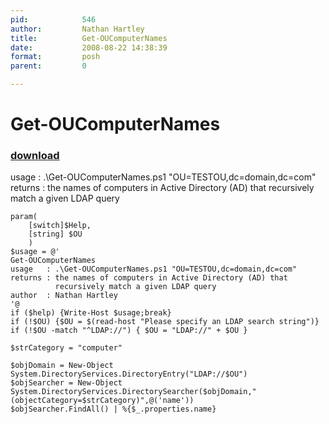 ```yaml
---
pid:            546
author:         Nathan Hartley
title:          Get-OUComputerNames
date:           2008-08-22 14:38:39
format:         posh
parent:         0

---
```


# Get-OUComputerNames

### [download](//scripts/546.ps1)

usage   : .\Get-OUComputerNames.ps1 "OU=TESTOU,dc=domain,dc=com"
returns : the names of computers in Active Directory (AD) that
          recursively match a given LDAP query


```posh
param( 
	[switch]$Help,
	[string] $OU
	)
$usage = @'
Get-OUComputerNames
usage   : .\Get-OUComputerNames.ps1 "OU=TESTOU,dc=domain,dc=com"
returns : the names of computers in Active Directory (AD) that
          recursively match a given LDAP query
author  : Nathan Hartley
'@
if ($help) {Write-Host $usage;break}
if (!$OU) {$OU = $(read-host "Please specify an LDAP search string")}
if (!$OU -match "^LDAP://") { $OU = "LDAP://" + $OU }

$strCategory = "computer"

$objDomain = New-Object System.DirectoryServices.DirectoryEntry("LDAP://$OU")
$objSearcher = New-Object System.DirectoryServices.DirectorySearcher($objDomain,"(objectCategory=$strCategory)",@('name'))
$objSearcher.FindAll() | %{$_.properties.name}


```
